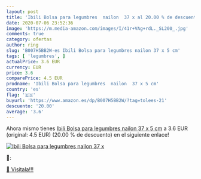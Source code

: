 ```yaml
---
layout: post
title: 'Ibili Bolsa para legumbres  nailon  37 x al 20.00 % de descuento'
date: 2020-07-06 23:52:36
image: 'https://m.media-amazon.com/images/I/41r+VAg+rdL._SL200_.jpg'
comments: true
category: ofertas
author: ring
slug: 'B007H5BB2W-es Ibili Bolsa para legumbres nailon 37 x 5 cm'
tags: [ 'legumbres', ]
actualPrice: 3.6 EUR
currency: EUR
price: 3.6
comparePrice: 4.5 EUR
prodname: 'Ibili Bolsa para legumbres  nailon  37 x 5 cm'
country: 'es'
flag: '🇪🇸'
buyurl: 'https://www.amazon.es/dp/B007H5BB2W/?tag=tolees-21'
descuento: '20.00'
average: '3.6'
---
```


Ahora mismo tienes [Ibili Bolsa para legumbres  nailon  37 x 5 cm](https://www.amazon.es/dp/B007H5BB2W/?tag=tolees-21) a 3.6 EUR (original: 4.5 EUR) (20.00 %  de descuento) en el siguiente enlace!

[![Ibili Bolsa para legumbres  nailon  37 x](https://m.media-amazon.com/images/I/41r+VAg+rdL._SL200_.jpg)](https://www.amazon.es/dp/B007H5BB2W/?tag=tolees-21)

🔎:


[🛒 Visítala!!!](https://www.amazon.es/dp/B007H5BB2W/?tag=tolees-21)
